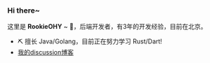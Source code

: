 ### Hi there~
这里是 **RookieOHY** ~ 👋，后端开发者，有3年的开发经验，目前在北京。  
- ⛏ 擅长 Java/Golang，目前正在努力学习 Rust/Dart!
- [我的discussion博客](https://rookieohy.icu)



